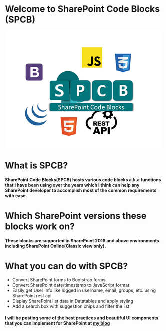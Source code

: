 # **Welcome to SharePoint Code Blocks (SPCB)**

<img align="center" src="assets/SPCB.jpg" alt="drawing" width="500"/>

# What is SPCB?

#### SharePoint Code Blocks(SPCB) hosts various code blocks a.k.a functions that I have been using over the years which I think can help any SharePoint developer to accomplish most of the common requirements with ease.

# Which SharePoint versions these blocks work on?

#### These blocks are supported in SharePoint 2016 and above environments including SharePoint Online(Classic view only).

# What you can do with SPCB?
- Convert SharePoint forms to Bootstrap forms
- Convert SharePoint date/timestamp to JavaScript format
- Easily get User info like logged in username, email, groups, etc. using SharePoint rest api
- Display SharePoint list data in Datatables and apply styling
- Add a search box with suggestion chips and filter the list

#### I will be posting some of the best practices and beautiful UI components that you can implement for SharePoint at [my blog](http://blog.sheshams.in)
